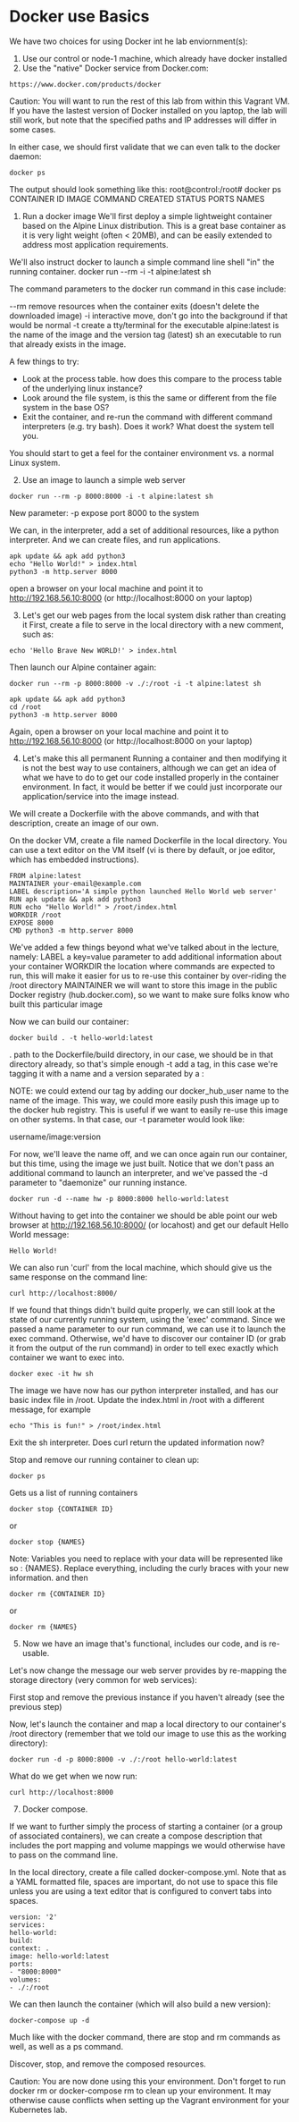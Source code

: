 # Docker use Basics

We have two choices for using Docker int he lab enviornment(s):

1) Use our control or node-1 machine, which already have docker installed
2) Use the "native" Docker service from Docker.com:
```
https://www.docker.com/products/docker
```

Caution: You will want to run the rest of this lab from within this Vagrant VM. If you have the lastest version of Docker installed on you laptop, the lab will still work, but note that the specified paths and IP addresses will differ in some cases.

In either case, we should first validate that we can even talk to the docker daemon:
```
docker ps
```

The output should look something like this:
root@control:/root# docker ps
CONTAINER ID IMAGE COMMAND CREATED STATUS PORTS NAMES

1) Run a docker image
We'll first deploy a simple lightweight container based on the Alpine Linux distribution. This is a great base container as it is very light weight (often < 20MB), and can be easily extended to address most application requirements.

We'll also instruct docker to launch a simple command line shell "in" the running container.
docker run --rm -i -t alpine:latest sh

The command parameters to the docker run command in this case include:

--rm remove resources when the container exits (doesn't delete the downloaded image)
-i interactive move, don't go into the background if that would be normal
-t create a tty/terminal for the executable
alpine:latest is the name of the image and the version tag (latest)
sh an executable to run that already exists in the image.

A few things to try:
- Look at the process table. how does this compare to the process table of the underlying linux instance?
- Look around the file system, is this the same or different from the file system in the base OS?
- Exit the container, and re-run the command with different command interpreters (e.g. try bash). Does it work? What doest the system tell you.

You should start to get a feel for the container environment vs. a normal Linux system.

2) Use an image to launch a simple web server
```
docker run --rm -p 8000:8000 -i -t alpine:latest sh
```

New parameter:
-p expose port 8000 to the system

We can, in the interpreter, add a set of additional resources, like a python interpreter. And we can create files, and run applications.
```
apk update && apk add python3
echo "Hello World!" > index.html
python3 -m http.server 8000
```
open a browser on your local machine and point it to http://192.168.56.10:8000 (or http://localhost:8000 on your laptop)

3) Let's get our web pages from the local system disk rather than creating it
First, create a file to serve in the local directory with a new comment, such as:
```
echo 'Hello Brave New WORLD!' > index.html
```
Then launch our Alpine container again:
```
docker run --rm -p 8000:8000 -v ./:/root -i -t alpine:latest sh
```
```
apk update && apk add python3
cd /root
python3 -m http.server 8000
```
Again, open a browser on your local machine and point it to http://192.168.56.10:8000 (or http://localhost:8000 on your laptop)

4) Let's make this all permanent
Running a container and then modifying it is not the best way to use containers, although we can get an idea of what we have to do to get our code installed properly in the container environment. In fact, it would be better if we could just incorporate our application/service into the image instead.

We will create a Dockerfile with the above commands, and with that description, create an image of our own.

On the docker VM, create a file named Dockerfile in the local directory. You can use a text editor on the VM itself (vi is there by default, or joe editor, which has embedded instructions).

```
FROM alpine:latest
MAINTAINER your-email@example.com
LABEL description='A simple python launched Hello World web server'
RUN apk update && apk add python3
RUN echo "Hello World!" > /root/index.html
WORKDIR /root
EXPOSE 8000
CMD python3 -m http.server 8000
```

We've added a few things beyond what we've talked about in the lecture, namely:
LABEL a key=value parameter to add additional information about your container
WORKDIR the location where commands are expected to run, this will make it easier for us to re-use this container by over-riding the /root directory
MAINTAINER we will want to store this image in the public Docker registry (hub.docker.com), so we want to make sure folks know who built this particular image

Now we can build our container:

```
docker build . -t hello-world:latest
```

. path to the Dockerfile/build directory, in our case, we should be in that directory already, so that's simple enough
-t add a tag, in this case we're tagging it with a name and a version separated by a :

NOTE: we could extend our tag by adding our docker_hub_user name to the name of the image. This way, we could more easily push this image up to the docker hub registry. This is useful if we want to easily re-use this image on other systems. In that case, our -t parameter would look like:

username/image:version

For now, we'll leave the name off, and we can once again run our container, but this time, using the image we just built. Notice that we don't pass an additional command to launch an interpreter, and we've passed the -d parameter to "daemonize" our running instance.
```
docker run -d --name hw -p 8000:8000 hello-world:latest
```
Without having to get into the container we should be able point our web browser at http://192.168.56.10:8000/ (or locahost) and get our default Hello World message:
```
Hello World!
```
We can also run 'curl' from the local machine, which should give us the same response on the command line:
```
curl http://localhost:8000/
```
If we found that things didn't build quite properly, we can still look at the state of our currently running system, using the 'exec' command. Since we passed a name parameter to our run command, we can use it to launch the exec command. Otherwise, we'd have to discover our container ID (or grab it from the output of the run command) in order to tell exec exactly which container we want to exec into.
```
docker exec -it hw sh
```
The image we have now has our python interpreter installed, and has our basic index file in /root. Update the index.html in /root with a different message, for example
```
echo "This is fun!" > /root/index.html
```
Exit the sh interpreter. Does curl return the updated information now?

Stop and remove our running container to clean up:
```
docker ps
```
Gets us a list of running containers
```
docker stop {CONTAINER ID}
```
or
```
docker stop {NAMES}
```

Note: Variables you need to replace with your data will be represented like so : {NAMES}. Replace everything, including the curly braces with your new information.
and then
```
docker rm {CONTAINER ID}
```
or
```
docker rm {NAMES}
```

5) Now we have an image that's functional, includes our code, and is re-usable.

Let's now change the message our web server provides by re-mapping the storage directory (very common for web services):

First stop and remove the previous instance if you haven't already (see the previous step)

Now, let's launch the container and map a local directory to our container's /root directory (remember that we told our image to use this as the working directory):
```
docker run -d -p 8000:8000 -v ./:/root hello-world:latest
```
What do we get when we now run:
```
curl http://localhost:8000
```

7) Docker compose.

If we want to further simply the process of starting a container (or a group of associated containers), we can create a compose description that includes the port mapping and volume mappings we would otherwise have to pass on the command line.

In the local directory, create a file called docker-compose.yml. Note that as a YAML formatted file, spaces are important, do not use <TAB> to space this file unless you are using a text editor that is configured to convert tabs into spaces.
```
version: '2'
services:
hello-world:
build:
context: .
image: hello-world:latest
ports:
- "8000:8000"
volumes:
- ./:/root
```

We can then launch the container (which will also build a new version):
```
docker-compose up -d
```

Much like with the docker command, there are stop and rm commands as well, as well as a ps command.

Discover, stop, and remove the composed resources.


Caution: You are now done using this your environment. Don't forget to run
docker rm or docker-compose rm to clean up your environment. It may otherwise cause conflicts when setting up the Vagrant environment for your Kubernetes lab.
